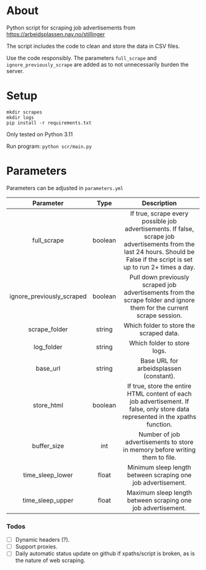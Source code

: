 # About
Python script for scraping job advertisements from https://arbeidsplassen.nav.no/stillinger

The script includes the code to clean and store the data in CSV files.


Use the code responsibly. The parameters `full_scrape` and `ignore_previously_scrape` are added as to not unnecessarily burden the server. 
# Setup
`mkdir scrapes`\
`mkdir logs`\
`pip install -r requirements.txt`

Only tested on Python 3.11

Run program: `python scr/main.py`

# Parameters
Parameters can be adjusted in `parameters.yml`

| Parameter | Type | Description |
| :---:   | :---: | :---: |
| full_scrape | boolean | If true, scrape every possible job advertisements. If false, scrape job advertisements from the last 24 hours. Should be False if the script is set up to run 2+ times a day. |
| ignore_previously_scraped | boolean | Pull down previously scraped job advertisements from the scrape folder and ignore them for the current scrape session. |
| scrape_folder | string | Which folder to store the scraped data. |
| log_folder | string | Which folder to store logs. |
| base_url | string | Base URL for arbeidsplassen (constant). |
| store_html | boolean | If true, store the entire HTML content of each job advertisement. If false, only store data represented in the xpaths function. |
| buffer_size | int | Number of job advertisements to store in memory before writing them to file. |
| time_sleep_lower | float | Minimum sleep length between scraping one job advertisement. |
| time_sleep_upper | float | Maximum sleep length between scraping one job advertisement. |


### Todos
- [ ] Dynamic headers (?).
- [ ] Support proxies.
- [ ] Daily automatic status update on github if xpaths/script is broken, as is the nature of web scraping.
